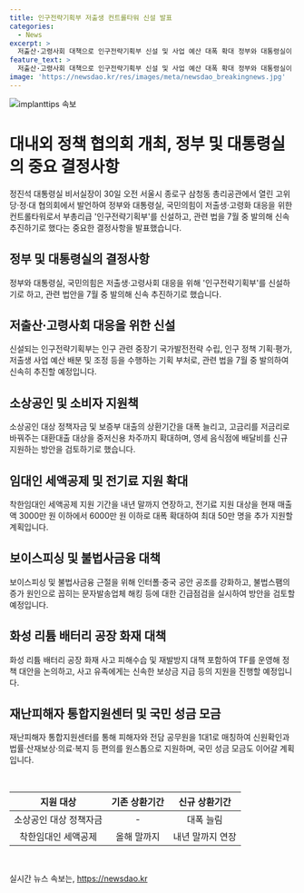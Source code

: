 ```yaml
---
title: 인구전략기획부 저출생 컨트롤타워 신설 발표
categories:
  - News
excerpt: >
  저출산·고령사회 대책으로 인구전략기획부 신설 및 사업 예산 대폭 확대 정부와 대통령실이 신설되는 인구전략기획부를 통해 저출산·고령화 대응을 강화하기로 했다. 또한, 소상공인 지원책 강화로 정부의 음식점 배달비 지원 등 실질적인 혜택이 확대될 예정이다. 불법스팸문자에 대한 긴급 점검 및 대책 마련, 화성 화재 유족 보상금 신속 지급 등도 당정과 대통령실의 주요 정책 사항 중 하나로 부각된다.
feature_text: >
  저출산·고령사회 대책으로 인구전략기획부 신설 및 사업 예산 대폭 확대 정부와 대통령실이 신설되는 인구전략기획부를 통해 저출산·고령화 대응을 강화하기로 했다. 또한, 소상공인 지원책 강화로 정부의 음식점 배달비 지원 등 실질적인 혜택이 확대될 예정이다. 불법스팸문자에 대한 긴급 점검 및 대책 마련, 화성 화재 유족 보상금 신속 지급 등도 당정과 대통령실의 주요 정책 사항 중 하나로 부각된다.
image: 'https://newsdao.kr/res/images/meta/newsdao_breakingnews.jpg'
---
```


<p><img src="https://newsdao.kr/res/images/meta/newsdao_breakingnews.jpg" alt="implanttips 속보" /></p>

<h1>대내외 정책 협의회 개최, 정부 및 대통령실의 중요 결정사항</h1>

<p data-ke-size="size16">정진석 대통령실 비서실장이 30일 오전 서울시 종로구 삼청동 총리공관에서 열린 고위 당·정·대 협의회에서 발언하여 정부와 대통령실, 국민의힘이 저출생·고령화 대응을 위한 컨트롤타워로서 부총리급 '인구전략기획부'를 신설하고, 관련 법을 7월 중 발의해 신속 추진하기로 했다는 중요한 결정사항을 발표했습니다.</p>

<h2>정부 및 대통령실의 결정사항</h2>

<p data-ke-size="size16">정부와 대통령실, 국민의힘은 저출생·고령사회 대응을 위해 '인구전략기획부'를 신설하기로 하고, 관련 법안을 7월 중 발의해 신속 추진하기로 했습니다.</p>

<h2>저출산·고령사회 대응을 위한 신설</h2>

<p data-ke-size="size16">신설되는 인구전략기획부는 인구 관련 중장기 국가발전전략 수립, 인구 정책 기획·평가, 저출생 사업 예산 배분 및 조정 등을 수행하는 기획 부처로, 관련 법을 7월 중 발의하여 신속히 추진할 예정입니다.</p>

<h2>소상공인 및 소비자 지원책</h2>

<p data-ke-size="size16">소상공인 대상 정책자금 및 보증부 대출의 상환기간을 대폭 늘리고, 고금리를 저금리로 바꿔주는 대환대출 대상을 중저신용 차주까지 확대하며, 영세 음식점에 배달비를 신규 지원하는 방안을 검토하기로 했습니다.</p>

<h2>임대인 세액공제 및 전기료 지원 확대</h2>

<p data-ke-size="size16">착한임대인 세액공제 지원 기간을 내년 말까지 연장하고, 전기료 지원 대상을 현재 매출액 3000만 원 이하에서 6000만 원 이하로 대폭 확대하여 최대 50만 명을 추가 지원할 계획입니다.</p>

<h2>보이스피싱 및 불법사금융 대책</h2>

<p data-ke-size="size16">보이스피싱 및 불법사금융 근절을 위해 인터폴·중국 공안 공조를 강화하고, 불법스팸의 증가 원인으로 꼽히는 문자발송업체 해킹 등에 대한 긴급점검을 실시하여 방안을 검토할 예정입니다.</p>

<h2>화성 리튬 배터리 공장 화재 대책</h2>

<p data-ke-size="size16">화성 리튬 배터리 공장 화재 사고 피해수습 및 재발방지 대책 포함하여 TF를 운영해 정책 대안을 논의하고, 사고 유족에게는 신속한 보상금 지급 등의 지원을 진행할 예정입니다.</p>

<h2>재난피해자 통합지원센터 및 국민 성금 모금</h2>

<p data-ke-size="size16">재난피해자 통합지원센터를 통해 피해자와 전담 공무원을 1대1로 매칭하여 신원확인과 법률·산재보상·의료·복지 등 편의를 원스톱으로 지원하며, 국민 성금 모금도 이어갈 계획입니다.</p>

<p data-ke-size="size16">&nbsp;</p>

<table>
    <thead>
        <tr>
            <th style="text-align: center;">지원 대상</th>
            <th style="text-align: center;">기존 상환기간</th>
            <th style="text-align: center;">신규 상환기간</th>
        </tr>
    </thead>
    <tbody>
        <tr>
            <td style="text-align: center;">소상공인 대상 정책자금</td>
            <td style="text-align: center;">-</td>
            <td style="text-align: center;">대폭 늘림</td>
        </tr>
        <tr>
            <td style="text-align: center;">착한임대인 세액공제</td>
            <td style="text-align: center;">올해 말까지</td>
            <td style="text-align: center;">내년 말까지 연장</td>
        </tr>
    </tbody>
</table>

<p data-ke-size="size16">&nbsp;</p>

실시간 뉴스 속보는, <a href="https://newsdao.kr" rel="dofollow">https://newsdao.kr</a>


